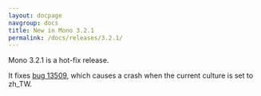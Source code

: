 ```yaml
---
layout: docpage
navgroup: docs
title: New in Mono 3.2.1
permalink: /docs/releases/3.2.1/
---
```


Mono 3.2.1 is a hot-fix release.

It fixes [bug 13509](https://bugzilla.xamarin.com/show_bug.cgi?id=13509), which causes a crash when the current culture is set to zh\_TW.
